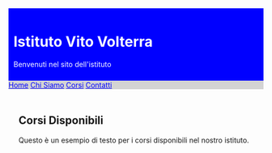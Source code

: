 <!DOCTYPE html>
<html lang="it">
<head>
    <meta charset="UTF-8">
    <title>Volterra</title>
    <style>
        .header {
            background-color: blue;
            color: white;
            padding: 10px;
        }
        .navbar {
            background-color: lightgray;
        }
        .navbar a {
            color: blue;
        }
        .content {
            padding: 20px;
        }
        .footer {
            background-color: blue;
            color: white;
            padding: 10px;
        }
    </style>
</head>
<body>
    <div class="header">
        <h1>Istituto Vito Volterra</h1>
        <p>Benvenuti nel sito dell'istituto</p>
    </div>
    <div class="navbar">
        <a href="#">Home</a>
        <a href="#">Chi Siamo</a>
        <a href="#">Corsi</a>
        <a href="#">Contatti</a>
    </div>
    <div class="content">
        <h2>Corsi Disponibili</h2>
        <p>Questo è un esempio di testo per i corsi disponibili nel nostro istituto.</p>
    </div>
</body>
</html>

